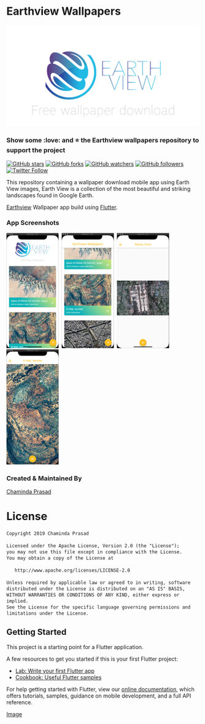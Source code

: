# Earthview Wallpapers

![Image](images/header.png)

### Show some :love: and :star: the Earthview wallpapers repository to support the project

[![GitHub stars](https://img.shields.io/github/stars/prasademc/earthview_wallpapers.svg?style=social&label=Star)](https://github.com/prasademc/earthview_wallpapers) [![GitHub forks](https://img.shields.io/github/forks/prasademc/earthview_wallpapers.svg?style=social&label=Fork)](https://github.com/prasademc/earthview_wallpapers/fork) [![GitHub watchers](https://img.shields.io/github/watchers/prasademc/earthview_wallpapers.svg?style=social&label=Watch)](https://github.com/prasademc/earthview_wallpapers) [![GitHub followers](https://img.shields.io/github/followers/prasademc.svg?style=social&label=Follow)](https://github.com/prasademc/earthview_wallpapers)  
[![Twitter Follow](https://img.shields.io/twitter/follow/imthepk.svg?style=social)](https://twitter.com/imthepk)

This repository containing a wallpaper download mobile app using Earth View images, Earth View is a collection of the most beautiful and striking landscapes found in Google Earth.

[Earthview](https://earthview.withgoogle.com/) Wallpaper app build using [Flutter](https://flutter.io/).

### App Screenshots

<img src="images/screen1.png" height="300em" />&nbsp;&nbsp;<img src="images/screen2.png" height="300em" />&nbsp;&nbsp;<img src="images/screen3.png" height="300em" />&nbsp;&nbsp;<img src="images/screen4.png" height="300em" />

### Created & Maintained By

[Chaminda Prasad](https://github.com/prasademc)

# License

    Copyright 2019 Chaminda Prasad

    Licensed under the Apache License, Version 2.0 (the "License");
    you may not use this file except in compliance with the License.
    You may obtain a copy of the License at

       http://www.apache.org/licenses/LICENSE-2.0

    Unless required by applicable law or agreed to in writing, software
    distributed under the License is distributed on an "AS IS" BASIS,
    WITHOUT WARRANTIES OR CONDITIONS OF ANY KIND, either express or implied.
    See the License for the specific language governing permissions and
    limitations under the License.

## Getting Started

This project is a starting point for a Flutter application.

A few resources to get you started if this is your first Flutter project:

- [Lab: Write your first Flutter app](https://flutter.dev/docs/get-started/codelab)
- [Cookbook: Useful Flutter samples](https://flutter.dev/docs/cookbook)

For help getting started with Flutter, view our
[online documentation](https://flutter.dev/docs), which offers tutorials,
samples, guidance on mobile development, and a full API reference.

[Image](images/Google-flutter-logo.png)
